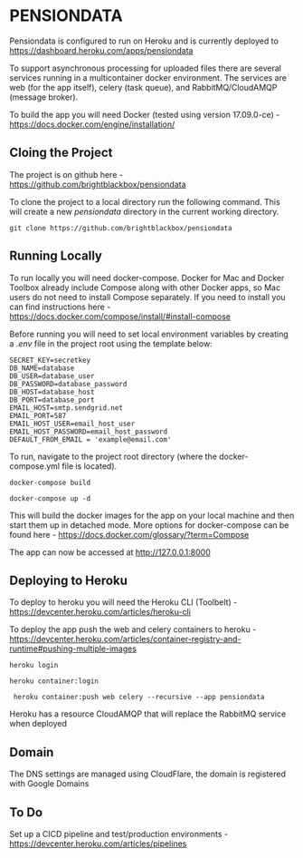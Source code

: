 PENSIONDATA
===========

Pensiondata is configured to run on Heroku and is currently deployed to https://dashboard.heroku.com/apps/pensiondata

To support asynchronous processing for uploaded files there are several services running in a multicontainer docker environment. The services are web (for the app itself), celery (task queue), and RabbitMQ/CloudAMQP (message broker).

To build the app you will need Docker (tested using version 17.09.0-ce) - https://docs.docker.com/engine/installation/

Cloing the Project
------------------
The project is on github here - https://github.com/brightblackbox/pensiondata

To clone the project to a local directory run the following command. This will create a new *pensiondata* directory in the current working directory.

``` git clone https://github.com/brightblackbox/pensiondata ```

Running Locally
---------------
To run locally you will need docker-compose. Docker for Mac and Docker Toolbox already include Compose along with other Docker apps, so Mac users do not need to install Compose separately. If you need to install you can find instructions here - https://docs.docker.com/compose/install/#install-compose

Before running you will need to set local environment variables by creating a *.env* file in the project root using the template below:

``` 
SECRET_KEY=secretkey
DB_NAME=database
DB_USER=database_user
DB_PASSWORD=database_password
DB_HOST=database_host
DB_PORT=database_port
EMAIL_HOST=smtp.sendgrid.net
EMAIL_PORT=587
EMAIL_HOST_USER=email_host_user
EMAIL_HOST_PASSWORD=email_host_password
DEFAULT_FROM_EMAIL = 'example@email.com'
```

To run, navigate to the project root directory (where the docker-compose.yml file is located).

``` docker-compose build ```

``` docker-compose up -d ```

This will build the docker images for the app on your local machine and then start them up in detached mode. More options for docker-compose can be found here - https://docs.docker.com/glossary/?term=Compose

The app can now be accessed at http://127.0.0.1:8000

Deploying to Heroku
-------------------
To deploy to heroku you will need the Heroku CLI (Toolbelt) - https://devcenter.heroku.com/articles/heroku-cli

To deploy the app push the web and celery containers to heroku - https://devcenter.heroku.com/articles/container-registry-and-runtime#pushing-multiple-images

``` heroku login ```

``` heroku container:login ```

```  heroku container:push web celery --recursive --app pensiondata ```


Heroku has a resource CloudAMQP that will replace the RabbitMQ service when deployed

Domain
------
The DNS settings are managed using CloudFlare, the domain is registered with Google Domains

To Do
-----
Set up a CICD pipeline and test/production environments - https://devcenter.heroku.com/articles/pipelines